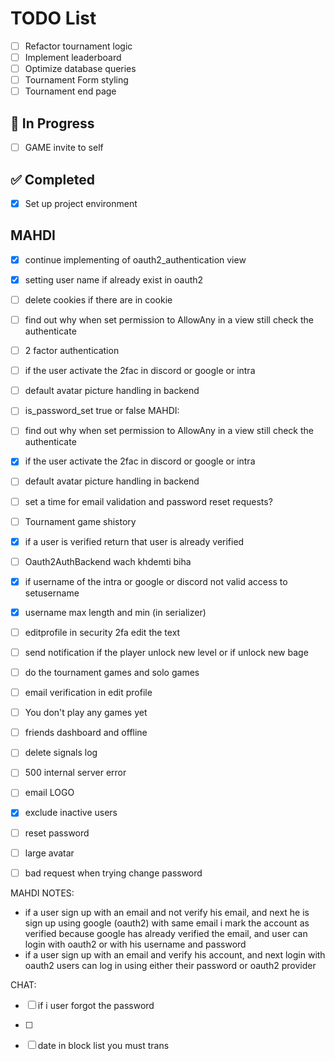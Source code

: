 # TODO List

- [ ] Refactor tournament logic
- [ ] Implement leaderboard
- [ ] Optimize database queries
- [ ] Tournament Form styling
- [ ] Tournament end page

## 🚧 In Progress

- [ ] GAME invite to self

## ✅ Completed

- [x] Set up project environment

## MAHDI

- [X] continue implementing of oauth2_authentication view
- [X] setting user name if already exist in oauth2
- [ ] delete cookies if there are in cookie
- [ ] find out why when set permission to AllowAny in a view still check the authenticate
- [ ] 2 factor authentication
- [ ] if the user activate the 2fac in discord or google or intra
- [ ] default avatar picture handling in backend
- [ ] is_password_set true or false
MAHDI:
 - [ ] find out why when set permission to AllowAny in a view still check the authenticate
 - [X] if the user activate the 2fac in discord or google or intra
 - [ ] default avatar picture handling in backend
 - [ ] set a time for email validation and password reset requests?
 - [ ] Tournament game shistory
 - [X] if a user is verified return that user is already verified
 - [ ] Oauth2AuthBackend wach khdemti biha
 - [X] if username of the intra or google or discord not valid access to setusername
 - [X] username max length and min (in serializer)
 - [ ] editprofile in security 2fa edit the text
 - [ ] send notification if the player unlock new level or if unlock new bage
 - [ ] do the tournament games and solo games
 - [ ] email verification in edit profile
 - [ ] You don't play any games yet
 - [ ] friends dashboard and offline
 - [ ] delete signals log

 - [ ] 500 internal server error

 - [ ] email LOGO
 - [X] exclude inactive users
 - [ ] reset password
 - [ ] large avatar
 - [ ] bad request when trying change password
 <!-- - [ ] change avatar and get back to change it -->

MAHDI NOTES:
   - if a user sign up with an email and not verify his email, and next he is sign up using google (oauth2) with same email
      i mark the account as verified because google has already verified the email, and user can login with oauth2 or with his username and password
   - if a user sign up with an email and verify his account, and next login with oauth2
      users can log in using either their password or oauth2 provider

CHAT:
 - [ ] if i user forgot the password
 - [ ]

- [ ] date in block list you must trans
